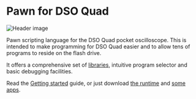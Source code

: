 Pawn for DSO Quad
=================

![Header image](http://kapsi.fi/~jpa/stuff/pix/pawn_header.jpg)

Pawn scripting language for the DSO Quad pocket oscilloscope.
This is intended to make programming for DSO Quad easier and to allow tens of programs to reside on the flash drive.

It offers a comprehensive set of [libraries](https://github.com/PetteriAimonen/QuadPawn/tree/master/Compiler/include),
intuitive program selector and basic debugging facilities.

Read the [Getting started](https://github.com/PetteriAimonen/QuadPawn/wiki/Getting-started) guide, or just download
[the runtime](https://github.com/PetteriAimonen/QuadPawn/downloads) and [some apps](https://github.com/PetteriAimonen/QuadPawn/wiki).